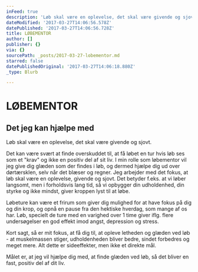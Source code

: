 ```yaml
---
inFeed: true
description: 'Løb skal være en oplevelse, det skal være givende og sjovt.'
dateModified: '2017-03-27T14:06:56.578Z'
datePublished: '2017-03-27T14:06:56.728Z'
title: LØBEMENTOR
author: []
publisher: {}
via: {}
sourcePath: _posts/2017-03-27-lobementor.md
starred: false
datePublishedOriginal: '2017-03-27T14:06:18.880Z'
_type: Blurb

---
```

# LØBEMENTOR

## Det jeg kan hjælpe med

Løb skal være en oplevelse, det skal være givende og sjovt.

Det kan være svært at finde overskuddet til, at få løbet en tur hvis løb ses som et "krav" og ikke en positiv del af sit liv. I min rolle som løbementor vil jeg give dig glæden som der findes i løb, og dermed hjælpe dig ud over dørtærsklen, selv når det blæser og regner. Jeg arbejder med det fokus, at løb skal være en oplevelse, givende og sjovt. Det betyder f.eks. at vi løber langsomt, men i forholdsvis lang tid, så vi opbygger din udholdenhed, din styrke og ikke mindst, giver kroppen lyst til at løbe.

Løbeture kan være et frirum som giver dig mulighed for at have fokus på dig og din krop, og opnå en pause fra den hektiske hverdag, som mange af os har. Løb, specielt de ture med en varighed over 1 time giver iflg. flere undersøgelser en god effekt imod angst, depression og stress.

Kort sagt, så er mit fokus, at få dig til, at opleve letheden og glæden ved løb - at muskelmassen stiger, udholdenheden bliver bedre, sindet forbedres og meget mere. Alt dette er sideeffekter, men ikke et direkte mål.

Målet er, at jeg vil hjælpe dig med, at finde glæden ved løb, så det bliver en fast, positiv del af dit liv.